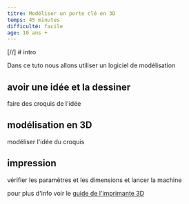 ```yaml
---
titre: Modéliser un porte clé en 3D
temps: 45 minutes
difficulté: facile
age: 10 ans +
---
```


[//] # intro

Dans ce tuto nous allons utiliser un logiciel de modélisation

## avoir une idée et la dessiner
faire des croquis de l'idée

## modélisation en 3D
modéliser l'idée du croquis

## impression
vérifier les paramètres et les dimensions et lancer la machine

pour plus d'info voir le [guide de l'imprimante 3D]()
